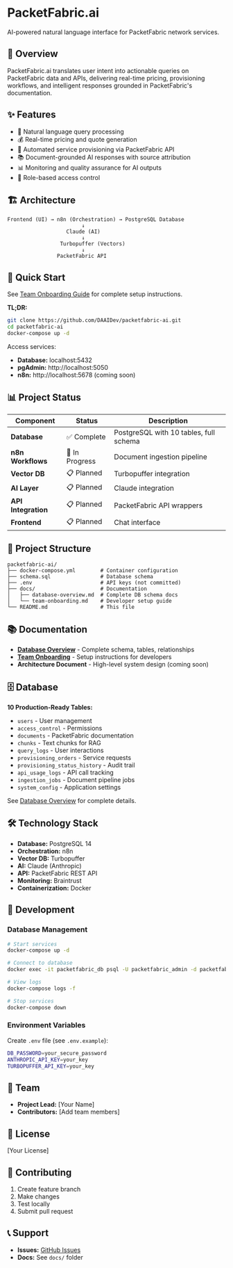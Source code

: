 # PacketFabric.ai

AI-powered natural language interface for PacketFabric network services.

## 🎯 Overview

PacketFabric.ai translates user intent into actionable queries on PacketFabric data and APIs, delivering real-time pricing, provisioning workflows, and intelligent responses grounded in PacketFabric's documentation.

## ✨ Features

- 🤖 Natural language query processing
- 💰 Real-time pricing and quote generation
- 🔧 Automated service provisioning via PacketFabric API
- 📚 Document-grounded AI responses with source attribution
- 📊 Monitoring and quality assurance for AI outputs
- 🔐 Role-based access control

## 🏗️ Architecture

```
Frontend (UI) → n8n (Orchestration) → PostgreSQL Database
                        ↓
                   Claude (AI)
                        ↓
                 Turbopuffer (Vectors)
                        ↓
                PacketFabric API
```

## 🚀 Quick Start

See [Team Onboarding Guide](docs/team-onboarding.md) for complete setup instructions.

**TL;DR:**
```bash
git clone https://github.com/DAAIDev/packetfabric-ai.git
cd packetfabric-ai
docker-compose up -d
```

Access services:
- **Database:** localhost:5432
- **pgAdmin:** http://localhost:5050
- **n8n:** http://localhost:5678 (coming soon)

## 📊 Project Status

| Component | Status | Description |
|-----------|--------|-------------|
| **Database** | ✅ Complete | PostgreSQL with 10 tables, full schema |
| **n8n Workflows** | 🚧 In Progress | Document ingestion pipeline |
| **Vector DB** | 📋 Planned | Turbopuffer integration |
| **AI Layer** | 📋 Planned | Claude integration |
| **API Integration** | 📋 Planned | PacketFabric API wrappers |
| **Frontend** | 📋 Planned | Chat interface |

## 📁 Project Structure

```
packetfabric-ai/
├── docker-compose.yml        # Container configuration
├── schema.sql                # Database schema
├── .env                      # API keys (not committed)
├── docs/                     # Documentation
│   ├── database-overview.md  # Complete DB schema docs
│   └── team-onboarding.md    # Developer setup guide
└── README.md                 # This file
```

## 📚 Documentation

- **[Database Overview](docs/database-overview.md)** - Complete schema, tables, relationships
- **[Team Onboarding](docs/team-onboarding.md)** - Setup instructions for developers
- **Architecture Document** - High-level system design (coming soon)

## 🗄️ Database

**10 Production-Ready Tables:**
- `users` - User management
- `access_control` - Permissions
- `documents` - PacketFabric documentation
- `chunks` - Text chunks for RAG
- `query_logs` - User interactions
- `provisioning_orders` - Service requests
- `provisioning_status_history` - Audit trail
- `api_usage_logs` - API call tracking
- `ingestion_jobs` - Document pipeline jobs
- `system_config` - Application settings

See [Database Overview](docs/database-overview.md) for complete details.

## 🛠️ Technology Stack

- **Database:** PostgreSQL 14
- **Orchestration:** n8n
- **Vector DB:** Turbopuffer
- **AI:** Claude (Anthropic)
- **API:** PacketFabric REST API
- **Monitoring:** Braintrust
- **Containerization:** Docker

## 🔧 Development

### Database Management

```bash
# Start services
docker-compose up -d

# Connect to database
docker exec -it packetfabric_db psql -U packetfabric_admin -d packetfabric_ai

# View logs
docker-compose logs -f

# Stop services
docker-compose down
```

### Environment Variables

Create `.env` file (see `.env.example`):
```bash
DB_PASSWORD=your_secure_password
ANTHROPIC_API_KEY=your_key
TURBOPUFFER_API_KEY=your_key
```

## 👥 Team

- **Project Lead:** [Your Name]
- **Contributors:** [Add team members]

## 📄 License

[Your License]

## 🤝 Contributing

1. Create feature branch
2. Make changes
3. Test locally
4. Submit pull request

## 📞 Support

- **Issues:** [GitHub Issues](https://github.com/DAAIDev/packetfabric-ai/issues)
- **Docs:** See `docs/` folder
